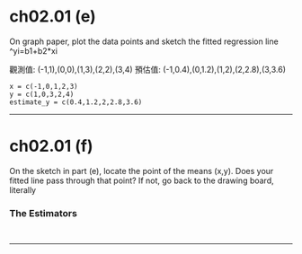 # ch02.01 (e)
On graph paper, plot the data points and sketch the fitted regression line
^yi=b1+b2*xi

觀測值: (-1,1),(0,0),(1,3),(2,2),(3,4)
預估值: (-1,0.4),(0,1.2),(1,2),(2,2.8),(3,3.6)
```
x = c(-1,0,1,2,3)
y = c(1,0,3,2,4)
estimate_y = c(0.4,1.2,2,2.8,3.6)

```

---
# ch02.01 (f)
On the sketch in part (e), locate the point of the means (x,y). Does your fitted line
pass through that point? If not, go back to the drawing board, literally
### The Estimators

```


```



---

